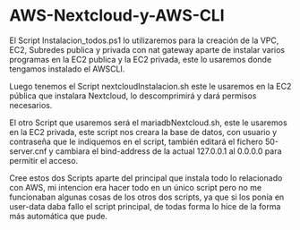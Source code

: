 # AWS-Nextcloud-y-AWS-CLI

El Script Instalacion_todos.ps1 lo utilizaremos para la creación de la VPC, EC2, Subredes publica y privada con nat gateway aparte de instalar varios programas en la EC2 publica y la EC2 privada, este lo usaremos donde tengamos instalado el AWSCLI.

Luego tenemos el Script nextcloudInstalacion.sh este le usaremos en la EC2 pública que instalara Nextcloud, lo descomprimirá y dará permisos necesarios.

El otro Script que usaremos será el mariadbNextcloud.sh, este le usaremos en la EC2 privada, este script nos creara la base de datos, con usuario y contraseña que le indiquemos en el script, también editará el fichero 50-server.cnf y cambiara el bind-address de la actual 127.0.0.1 al 0.0.0.0 para permitir el acceso.

Cree estos dos Scripts aparte del principal que instala todo lo relacionado con AWS, mi intencion era hacer todo en un único script pero no me funcionaban algunas cosas de los otros dos scripts, ya que si los ponía en user-data daba fallo el script principal, de todas forma lo hice de la forma más automática que pude.

